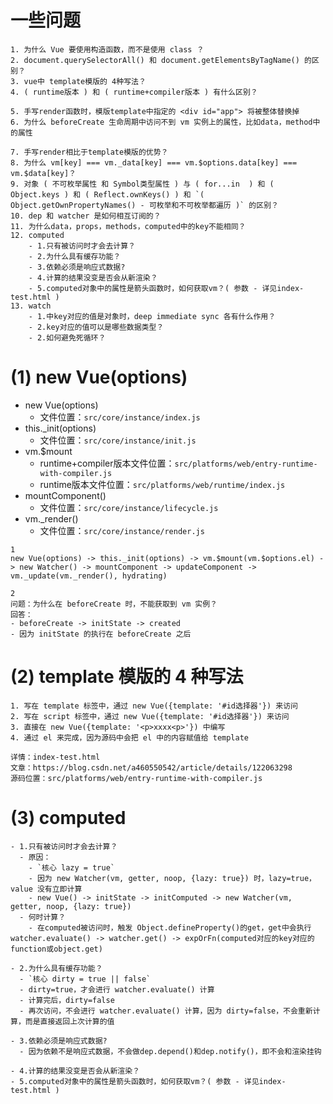# 一些问题
```
1. 为什么 Vue 要使用构造函数，而不是使用 class ？
2. document.querySelectorAll() 和 document.getElementsByTagName() 的区别？
3. vue中 template模版的 4种写法？
4. ( runtime版本 ) 和 ( runtime+compiler版本 ) 有什么区别？

5. 手写render函数时，模版template中指定的 <div id="app"> 将被整体替换掉
6. 为什么 beforeCreate 生命周期中访问不到 vm 实例上的属性，比如data，method中的属性

7. 手写render相比于template模版的优势？
8. 为什么 vm[key] === vm._data[key] === vm.$options.data[key] === vm.$data[key]？
9. 对象 ( 不可枚举属性 和 Symbol类型属性 ) 与 ( for...in  ) 和 ( Object.keys ) 和 ( Reflect.ownKeys() ) 和 `( Object.getOwnPropertyNames() - 可枚举和不可枚举都遍历 )` 的区别？
10. dep 和 watcher 是如何相互订阅的？
11. 为什么data，props，methods，computed中的key不能相同？
12. computed
    - 1.只有被访问时才会去计算？
    - 2.为什么具有缓存功能？
    - 3.依赖必须是响应式数据?
    - 4.计算的结果没变是否会从新渲染？
    - 5.computed对象中的属性是箭头函数时，如何获取vm？( 参数 - 详见index-test.html )
13. watch
    - 1.中key对应的值是对象时，deep immediate sync 各有什么作用？
    - 2.key对应的值可以是哪些数据类型？
    - 2.如何避免死循环？
```



# (1) new Vue(options)
- new Vue(options)
  - 文件位置：`src/core/instance/index.js`
- this._init(options)
  - 文件位置：`src/core/instance/init.js`
- vm.$mount
  - runtime+compiler版本文件位置：`src/platforms/web/entry-runtime-with-compiler.js`
  - runtime版本文件位置：`src/platforms/web/runtime/index.js`
- mountComponent()
  - 文件位置：`src/core/instance/lifecycle.js`
- vm._render()
  - 文件位置：`src/core/instance/render.js`
```
1
new Vue(options) -> this._init(options) -> vm.$mount(vm.$options.el) -> new Watcher() -> mountComponent -> updateComponent -> vm._update(vm._render(), hydrating)

2
问题：为什么在 beforeCreate 时，不能获取到 vm 实例？
回答：
- beforeCreate -> initState -> created
- 因为 initState 的执行在 beforeCreate 之后
```



# (2) template 模版的 4 种写法
```
1. 写在 template 标签中，通过 new Vue({template: '#id选择器'}) 来访问
2. 写在 script 标签中，通过 new Vue({template: '#id选择器'}) 来访问
3. 直接在 new Vue({template: '<p>xxxx<p>'}) 中编写
4. 通过 el 来完成，因为源码中会把 el 中的内容赋值给 template

详情：index-test.html
文章：https://blog.csdn.net/a460550542/article/details/122063298
源码位置：src/platforms/web/entry-runtime-with-compiler.js
```


# (3) computed
```
- 1.只有被访问时才会去计算？
  - 原因：
    - `核心 lazy = true`
    - 因为 new Watcher(vm, getter, noop, {lazy: true}) 时，lazy=true，value 没有立即计算
    - new Vue() -> initState -> initComputed -> new Watcher(vm, getter, noop, {lazy: true})
  - 何时计算？
    - 在computed被访问时，触发 Object.defineProperty()的get，get中会执行 watcher.evaluate() -> watcher.get() -> expOrFn(computed对应的key对应的function或object.get)

- 2.为什么具有缓存功能？
  - `核心 dirty = true || false`
  - dirty=true，才会进行 watcher.evaluate() 计算
  - 计算完后，dirty=false
  - 再次访问，不会进行 watcher.evaluate() 计算，因为 dirty=false，不会重新计算，而是直接返回上次计算的值

- 3.依赖必须是响应式数据?
  - 因为依赖不是响应式数据，不会做dep.depend()和dep.notify()，即不会和渲染挂钩

- 4.计算的结果没变是否会从新渲染？
- 5.computed对象中的属性是箭头函数时，如何获取vm？( 参数 - 详见index-test.html )
```